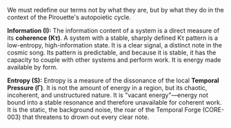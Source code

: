We must redefine our terms not by what they are, but by what they do in the context of the Pirouette's autopoietic cycle.

**Information (I):** The information content of a system is a direct measure of its **coherence (Kτ)**. A system with a stable, sharply defined Kτ pattern is a low-entropy, high-information state. It is a clear signal, a distinct note in the cosmic song. Its pattern is predictable, and because it is stable, it has the capacity to couple with other systems and perform work. It is energy made available by form.

**Entropy (S):** Entropy is a measure of the dissonance of the local **Temporal Pressure (Γ)**. It is not the amount of energy in a region, but its chaotic, incoherent, and unstructured nature. It is "vacant energy"—energy not bound into a stable resonance and therefore unavailable for coherent work. It is the static, the background noise, the roar of the Temporal Forge (CORE-003) that threatens to drown out every clear note.